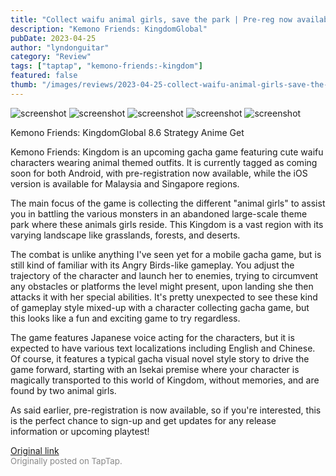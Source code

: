 ```yaml
---
title: "Collect waifu animal girls, save the park | Pre-reg now available - Kemono Friends: Kingdom"
description: "Kemono Friends: KingdomGlobal"
pubDate: 2023-04-25
author: "lyndonguitar"
category: "Review"
tags: ["taptap", "kemono-friends:-kingdom"]
featured: false
thumb: "/images/reviews/2023-04-25-collect-waifu-animal-girls-save-the-park--pre-reg-now-available---kemono-friends-kingdom-0.avif"
---
```


<div class="gallery">
  <img src="/images/reviews/2023-04-25-collect-waifu-animal-girls-save-the-park--pre-reg-now-available---kemono-friends-kingdom-0.avif" alt="screenshot" />
  <img src="/images/reviews/2023-04-25-collect-waifu-animal-girls-save-the-park--pre-reg-now-available---kemono-friends-kingdom-1.avif" alt="screenshot" />
  <img src="/images/reviews/2023-04-25-collect-waifu-animal-girls-save-the-park--pre-reg-now-available---kemono-friends-kingdom-2.avif" alt="screenshot" />
  <img src="/images/reviews/2023-04-25-collect-waifu-animal-girls-save-the-park--pre-reg-now-available---kemono-friends-kingdom-3.avif" alt="screenshot" />
  <img src="/images/reviews/2023-04-25-collect-waifu-animal-girls-save-the-park--pre-reg-now-available---kemono-friends-kingdom-4.avif" alt="screenshot" />
</div>

Kemono Friends: KingdomGlobal
8.6
Strategy
Anime
Get

Kemono Friends: Kingdom is an upcoming gacha game featuring cute waifu characters wearing animal themed outfits. It is currently tagged as coming soon for both Android, with pre-registration now available, while the iOS version is available for Malaysia and Singapore regions.

The main focus of the game is collecting the different "animal girls" to assist you in battling the various monsters in an abandoned large-scale theme park where these animals girls reside. This Kingdom is a vast region with its varying landscape like grasslands, forests, and deserts.

The combat is unlike anything I've seen yet for a mobile gacha game, but is still kind of familiar with its Angry Birds-like gameplay.  You adjust the trajectory of the character and launch her to enemies, trying to circumvent any obstacles or platforms the level might present, upon landing she then attacks it with her special abilities. It's pretty unexpected to see these kind of gameplay style mixed-up with a character collecting gacha game, but this looks like a fun and exciting game to try regardless.

The game features Japanese voice acting for the characters, but it is expected to have various text localizations including English and Chinese. Of course, it features a typical gacha visual novel style story to drive the game forward, starting with an Isekai premise where your character is magically transported to this world of Kingdom, without memories, and are found by two animal girls.

As said earlier, pre-registration is now available, so if you're interested, this is the perfect chance to sign-up and get updates for any release information or upcoming playtest!

[Original link](https://www.taptap.io/post/5239471)<br><span style="font-size: 0.95em; color: #888;">Originally posted on TapTap.</span>
